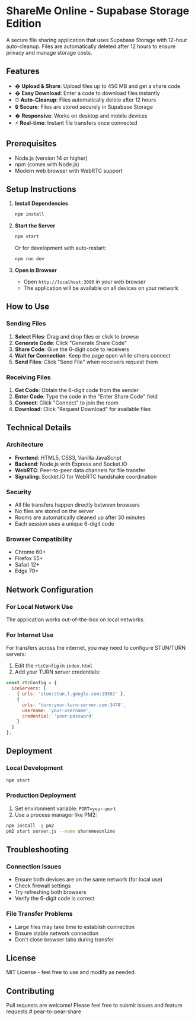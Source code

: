 # ShareMe Online - Supabase Storage Edition

A secure file sharing application that uses Supabase Storage with 12-hour auto-cleanup. Files are automatically deleted after 12 hours to ensure privacy and manage storage costs.

## Features

- � **Upload & Share**: Upload files up to 450 MB and get a share code
- � **Easy Download**: Enter a code to download files instantly  
- ⏰ **Auto-Cleanup**: Files automatically delete after 12 hours
- 🔒 **Secure**: Files are stored securely in Supabase Storage
- � **Responsive**: Works on desktop and mobile devices
- ⚡ **Real-time**: Instant file transfers once connected

## Prerequisites

- Node.js (version 14 or higher)
- npm (comes with Node.js)
- Modern web browser with WebRTC support

## Setup Instructions

1. **Install Dependencies**
   ```bash
   npm install
   ```

2. **Start the Server**
   ```bash
   npm start
   ```
   
   Or for development with auto-restart:
   ```bash
   npm run dev
   ```

3. **Open in Browser**
   - Open `http://localhost:3000` in your web browser
   - The application will be available on all devices on your network

## How to Use

### Sending Files

1. **Select Files**: Drag and drop files or click to browse
2. **Generate Code**: Click "Generate Share Code" 
3. **Share Code**: Give the 6-digit code to receivers
4. **Wait for Connection**: Keep the page open while others connect
5. **Send Files**: Click "Send File" when receivers request them

### Receiving Files

1. **Get Code**: Obtain the 6-digit code from the sender
2. **Enter Code**: Type the code in the "Enter Share Code" field
3. **Connect**: Click "Connect" to join the room
4. **Download**: Click "Request Download" for available files

## Technical Details

### Architecture
- **Frontend**: HTML5, CSS3, Vanilla JavaScript
- **Backend**: Node.js with Express and Socket.IO
- **WebRTC**: Peer-to-peer data channels for file transfer
- **Signaling**: Socket.IO for WebRTC handshake coordination

### Security
- All file transfers happen directly between browsers
- No files are stored on the server
- Rooms are automatically cleaned up after 30 minutes
- Each session uses a unique 6-digit code

### Browser Compatibility
- Chrome 60+
- Firefox 55+
- Safari 12+
- Edge 79+

## Network Configuration

### For Local Network Use
The application works out-of-the-box on local networks.

### For Internet Use
For transfers across the internet, you may need to configure STUN/TURN servers:

1. Edit the `rtcConfig` in `index.html`
2. Add your TURN server credentials:
```javascript
const rtcConfig = {
  iceServers: [
    { urls: 'stun:stun.l.google.com:19302' },
    { 
      urls: 'turn:your-turn-server.com:3478',
      username: 'your-username',
      credential: 'your-password'
    }
  ]
};
```

## Deployment

### Local Development
```bash
npm start
```

### Production Deployment
1. Set environment variable: `PORT=your-port`
2. Use a process manager like PM2:
```bash
npm install -g pm2
pm2 start server.js --name sharemeeonline
```

## Troubleshooting

### Connection Issues
- Ensure both devices are on the same network (for local use)
- Check firewall settings
- Try refreshing both browsers
- Verify the 6-digit code is correct

### File Transfer Problems
- Large files may take time to establish connection
- Ensure stable network connection
- Don't close browser tabs during transfer

## License

MIT License - feel free to use and modify as needed.

## Contributing

Pull requests are welcome! Please feel free to submit issues and feature requests.# pear-to-pear-share
